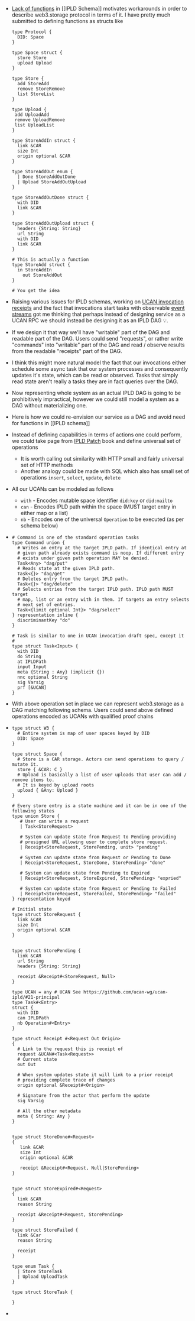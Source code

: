 - [Lack of functions](https://github.com/ipld/ipld/issues/263) in [[IPLD Schema]] motivates workarounds in order to describe web3.storage protocol in terms of it. I have pretty much submitted to defining functions as structs like
  
  ```ipldsch
  type Protocol {
    DID: Space
  }
  
  type Space struct {
    store Store
    upload Upload
  }
  
  type Store {
    add StoreAdd
    remove StoreRemove
    list StoreList
  }
  
  type Upload {
   add UploadAdd
   remove UploadRemove
   list UploadList
  }
  
  type StoreAddIn struct {
    link &CAR
    size Int
    origin optional &CAR
  }
  
  type StoreAddOut enum {
    | Done StoreAddOutDone 
    | Upload StoreAddOutUpload
  }
  
  type StoreAddOutDone struct {
    with DID
    link &CAR
  }
  
  type StoreAddOutUpload struct {
    headers {String: String}
    url String
    with DID
    link &CAR
  }
  
  # This is actually a function
  type StoreAdd struct {
  	in StoreAddIn
      out StoreAddOut
  }
  
  # You get the idea
  ```
- Raising various issues for IPLD schemas, working on [UCAN invocation receipts](https://github.com/web3-storage/ucanto/issues/151) and the fact that invocations start tasks with observable [event streams](https://github.com/web3-storage/w3infra/issues/117) got me thinking that perhaps instead of designing service as a UCAN RPC we should instead be designing it as an IPLD DAG 💡.
- If we design it that way we'll have "writable" part of the DAG and readable part of the DAG. Users could send "requests", or rather write "commands" into "writable" part of the DAG and read / observe results from the readable "receipts" part of the DAG.
- I think this might more natural model the fact that our invocations either schedule some async task that our system processes and consequently updates it's state, which can be read or observed. Tasks that simply read state aren't really a tasks they are in fact queries over the DAG.
- Now representing whole system as an actual IPLD DAG is going to be prohibitively impractical, however we could still model a system as a DAG without materializing one.
- Here is how we could re-envision our service as a DAG and avoid need for functions in [[IPLD schema]]
- Instead of defining capabilities in terms of actions one could perform, we could take page from [IPLD Patch](https://ipld.io/specs/patch/fixtures/fixtures-1/) book and define universal set of operations
	- It is worth calling out similarity with HTTP small and fairly universal set of HTTP methods
	- Another analogy could be made with SQL which also has small set of operations `insert`, `select`, `update`, `delete`
- All our UCANs can be modeled as follows
	- `with` - Encodes mutable space identifier `did:key` or `did:mailto`
	- `can` - Encodes IPLD path within the space (MUST target entry in either map or a list)
	- `nb` - Encodes one of the universal `Operation` to be executed (as per schema below)
- ```ipldsch
  # Command is one of the standard operation tasks
  type Command union {
    # Writes an entry at the target IPLD path. If identical entry at
    # given path already exists command is noop. If different entry
    # exists under given path operation MAY be denied.
    Task<Any> "dag/put"
    # Reads state at the given IPLD path.
    Task<{}> "dag/get"
    # Deletes entry from the target IPLD path. 
    Task<{}> "dag/delete"
    # Selects entries from the target IPLD path. IPLD path MUST target
    # map, list or an entry with in them. If targets an entry selects
    # next set of entries.
    Task<{limit optional Int}> "dag/select"
  } representation inline {
    discriminantKey "do"
  }
  
  # Task is similar to one in UCAN invocation draft spec, except it
  # 
  type struct Task<Input> {
    with DID
    do String
    at IPLDPath
    input Input
    meta {String : Any} (implicit {})
    nnc optional String
    sig Varsig
    prf [&UCAN]
  }
  ```
- With above operation set in place we can represent web3.storage as a DAG matching following schema. Users could send above defined operations encoded as UCANs with qualified proof chains
- ```ipldsch
  type struct W3 {
    # Entire system is map of user spaces keyed by DID
    DID: Space
  }
  
  type struct Space {
    # Store is a CAR storage. Actors can send operations to query / mutate it.
    store { &CAR: C }
    # Upload is basically a list of user uploads that user can add / remove items to.
    # It is keyed by upload roots
    upload { &Any: Upload }
  }
  
  # Every store entry is a state machine and it can be in one of the following states
  type union Store {
     # User can write a request
     | Task<StoreRequest>
     
     # System can update state from Request to Pending providing
     # presigned URL allowing user to complete store request.
     | Receipt<StoreRequest, StorePending, unit> "pending"
     
     # System can update state from Request or Pending to Done
     | Receipt<StoreRequest, StoreDone, StorePending> "done"
     
     # System can update state from Pending to Expired
     | Receipt<StoreRequest, StoreExpired, StorePending> "expried"
     
     # System can update state from Request or Pending to Failed
     | Receipt<StoreRequest, StoreFailed, StorePending> "failed"
  } representation keyed
  
  # Initial state
  type struct StoreRequest {
    link &CAR
    size Int
    origin optional &CAR
  }
  
  
  type struct StorePending {
    link &CAR
    url String
    headers {String: String}
    
    receipt &Receipt#<StoreRequest, Null>
  }
  
  type UCAN = any # UCAN See https://github.com/ucan-wg/ucan-ipld/#21-principal
  type Task#<Entry>
  struct {
    with DID
    can IPLDPath
    nb Operation#<Entry>
  }
  
  type struct Receipt #<Request Out Origin>
  {
    # Link to the request this is receipt of
    request &UCAN#<Task<Request>>
    # Current state
    out Out
    
    # When system updates state it will link to a prior receipt
    # providing complete trace of changes
    origin optional &Receipt#<Origin>
  
    # Signature from the actor that perform the update
    sig Varsig
  
    # All the other metadata
    meta { String: Any }
  }
  
  
  type struct StoreDone#<Request>
  {
     link &CAR
     size Int
     origin optional &CAR
     
     receipt &Receipt#<Request, Null|StorePending>
  }
  
  
  type struct StoreExpired#<Request>
  {
    link &CAR
    reason String
    
    receipt &Receipt#<Request, StorePending>
  }
  
  type struct StoreFailed {
    link &Car
    reason String
    
    receipt
  }
  
  type enum Task {
    | Store StoreTask
    | Upload UploadTask
  }
  
  type struct StoreTask {
  
  }
  ```
-